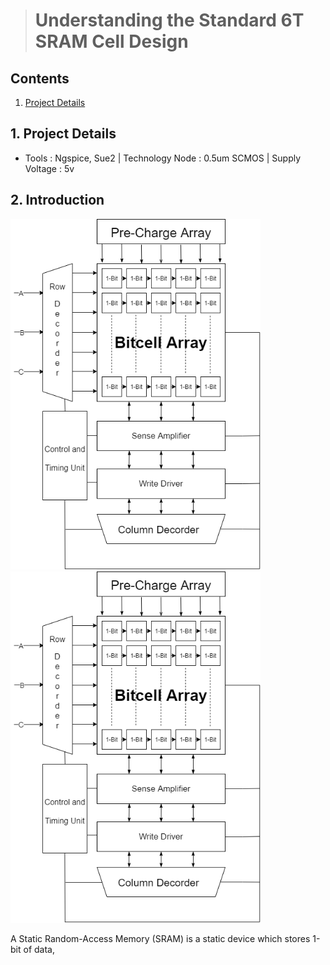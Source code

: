 > # Understanding the Standard 6T SRAM Cell Design
## Contents
1. [Project Details](#1-Project-Details)
## 1. Project Details
- Tools : Ngspice, Sue2 | Technology Node : 0.5um SCMOS | Supply Voltage : 5v
## 2. Introduction
<img src="https://github.com/Khadgaray/6T_SRAM/blob/main/Images/6T_SRAM_Architecture.png" width="400" hight="400" /> <img src="https://github.com/Khadgaray/6T_SRAM/blob/main/Images/6T_SRAM_Architecture.png" width="400" hight="400" />

A Static Random-Access Memory (SRAM) is a static device which stores 1-bit of data,
